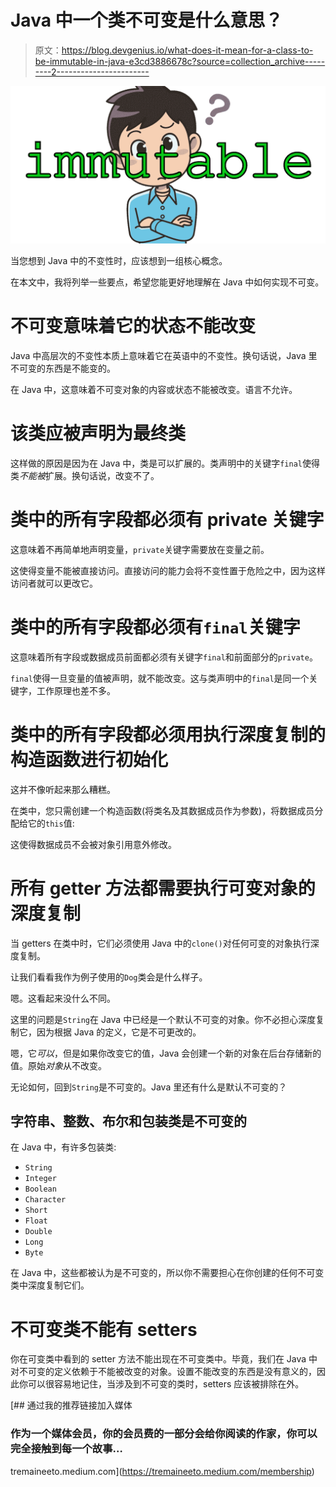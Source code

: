 # Java 中一个类不可变是什么意思？

> 原文：<https://blog.devgenius.io/what-does-it-mean-for-a-class-to-be-immutable-in-java-e3cd3886678c?source=collection_archive---------2----------------------->

![](img/0ca9ba8a0eb601f81fa32b4a2c7e5a0c.png)

当您想到 Java 中的不变性时，应该想到一组核心概念。

在本文中，我将列举一些要点，希望您能更好地理解在 Java 中如何实现不可变。

# 不可变意味着它的状态不能改变

Java 中高层次的不变性本质上意味着它在英语中的不变性。换句话说，Java 里不可变的东西是不能变的。

在 Java 中，这意味着不可变对象的内容或状态不能被改变。语言不允许。

# 该类应被声明为最终类

这样做的原因是因为在 Java 中，类是可以扩展的。类声明中的关键字`final`使得类*不能被*扩展。换句话说，改变不了。

# 类中的所有字段都必须有 private 关键字

这意味着不再简单地声明变量，`private`关键字需要放在变量之前。

这使得变量不能被直接访问。直接访问的能力会将不变性置于危险之中，因为这样访问者就可以更改它。

# 类中的所有字段都必须有`final`关键字

这意味着所有字段或数据成员前面都必须有关键字`final`和前面部分的`private`。

`final`使得一旦变量的值被声明，就不能改变。这与类声明中的`final`是同一个关键字，工作原理也差不多。

# 类中的所有字段都必须用执行深度复制的构造函数进行初始化

这并不像听起来那么糟糕。

在类中，您只需创建一个构造函数(将类名及其数据成员作为参数)，将数据成员分配给它的`this`值:

这使得数据成员不会被对象引用意外修改。

# 所有 getter 方法都需要执行可变对象的深度复制

当 getters 在类中时，它们必须使用 Java 中的`clone()`对任何可变的对象执行深度复制。

让我们看看我作为例子使用的`Dog`类会是什么样子。

嗯。这看起来没什么不同。

这里的问题是`String`在 Java 中已经是一个默认不可变的对象。你不必担心深度复制它，因为根据 Java 的定义，它是不可更改的。

嗯，它*可以*，但是如果你改变它的值，Java 会创建一个新的对象在后台存储新的值。原始*对象*从不改变。

无论如何，回到`String`是不可变的。Java 里还有什么是默认不可变的？

## 字符串、整数、布尔和包装类是不可变的

在 Java 中，有许多包装类:

*   `String`
*   `Integer`
*   `Boolean`
*   `Character`
*   `Short`
*   `Float`
*   `Double`
*   `Long`
*   `Byte`

在 Java 中，这些都被认为是不可变的，所以你不需要担心在你创建的任何不可变类中深度复制它们。

# 不可变类不能有 setters

你在可变类中看到的 setter 方法不能出现在不可变类中。毕竟，我们在 Java 中对不可变的定义依赖于不能被改变的对象。设置不能改变的东西是没有意义的，因此你可以很容易地记住，当涉及到不可变的类时，setters 应该被排除在外。

[](https://tremaineeto.medium.com/membership) [## 通过我的推荐链接加入媒体

### 作为一个媒体会员，你的会员费的一部分会给你阅读的作家，你可以完全接触到每一个故事…

tremaineeto.medium.com](https://tremaineeto.medium.com/membership)